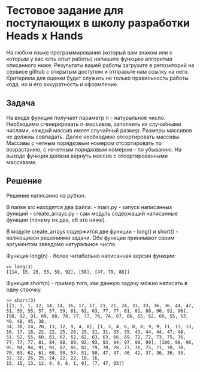 # Тестовое задание для поступающих в школу разработки Heads x Hands
На любом языке программирования (который вам знаком или с которым у вас есть опыт работы) напишите функцию алгоритма описанного ниже.
Результаты вашей работы загрузите в репозиторий на сервисе github с открытым доступом и отправьте нам ссылку на него.
Критерием для оценки будет служить не только правильность работы кода, но и его аккуратность и оформление.

## Задача
На входе функция получает параметр n - натуральное число. Необходимо сгенерировать n-массивов, заполнить их случайными числами, каждый массив имеет случайный размер. Размеры массивов не должны совпадать. Далее необходимо отсортировать массивы. Массивы с четным порядковым номером отсортировать по возрастанию, с нечетным порядковым номером - по убыванию. На выходе функция должна вернуть массив с отсортированными массивами.

## Решение
Решение написанно на python. 

В папке src находятся два файла:
    - main.py - запуск написанных функций
    - create_arrays.py - сам модуль содержащий написанные функции (почему их две, об это ниже).

В модуле create_arrays содержится две функции - long() и short() - являющиеся решениями задачи.
Обе функции принимают своим аргументом заведомо натуральное число. 

Функция long(n) - более читабельно написанная версия функции:
```
>> long(3)
[[14, 15, 26, 55, 58, 92], [58], [47, 79, 88]]
```
Функция short(n) - пример того, как данную задачу можно написать в одну строчку.
```
>> short(3)
[[1, 1, 1, 12, 14, 14, 16, 17, 17, 21, 21, 24, 31, 33, 36, 36, 44, 47, 51, 55, 55, 57, 57, 59, 61, 62, 63, 77, 77, 81, 81, 88, 90, 91, 96], [98, 92, 91, 89, 88, 78, 77, 77, 76, 74, 67, 66, 65, 62, 60, 55, 53, 49, 48, 45, 38, 
34, 30, 24, 20, 13, 12, 9, 4, 0], [1, 3, 4, 6, 8, 8, 9, 9, 11, 13, 13, 16, 17, 18, 22, 22, 25, 28, 29, 31, 31, 33, 35, 43, 44, 44, 47, 48, 51, 52, 55, 60, 61, 62, 62, 62, 63, 63, 66, 69, 72, 72, 73, 75, 76, 77, 77, 77, 81, 84, 88, 89, 92, 93, 93, 94, 97, 98, 99], [100, 98, 96, 95, 94, 94, 91, 91, 87, 86, 82, 79, 78, 78, 77, 76, 75, 71, 70, 70, 70, 63, 62, 61, 60, 58, 57, 51, 50, 47, 47, 46, 42, 37, 36, 36, 33, 32, 32, 26, 25, 24, 22, 22, 18, 16, 
15, 15, 13, 12, 9, 9, 6, 1, 0], [7, 47, 93]]
```